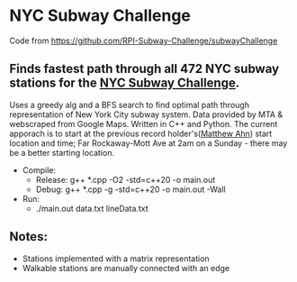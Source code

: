 # NYC Subway Challenge

Code from https://github.com/RPI-Subway-Challenge/subwayChallenge

## Finds fastest path through all 472 NYC subway stations for the [NYC Subway Challenge](https://en.wikipedia.org/wiki/Subway_Challenge).
Uses a greedy alg and a BFS search to find optimal path through representation of New York City subway system. Data provided by MTA & webscraped from Google Maps. Written in C++ and Python. The current apporach is to start at the previous record holder's([Matthew Ahn](https://en.wikipedia.org/wiki/Matthew_Ahn)) start location and time; Far Rockaway-Mott Ave at 2am on a Sunday - there may be a better starting location.


* Compile:
	* Release: g++ *.cpp -O2 -std=c++20 -o main.out
	* Debug: g++ *.cpp -g -std=c++20 -o main.out -Wall
* Run:
	* ./main.out data.txt lineData.txt


## Notes:

* Stations implemented with a matrix representation
* Walkable stations are manually connected with an edge
